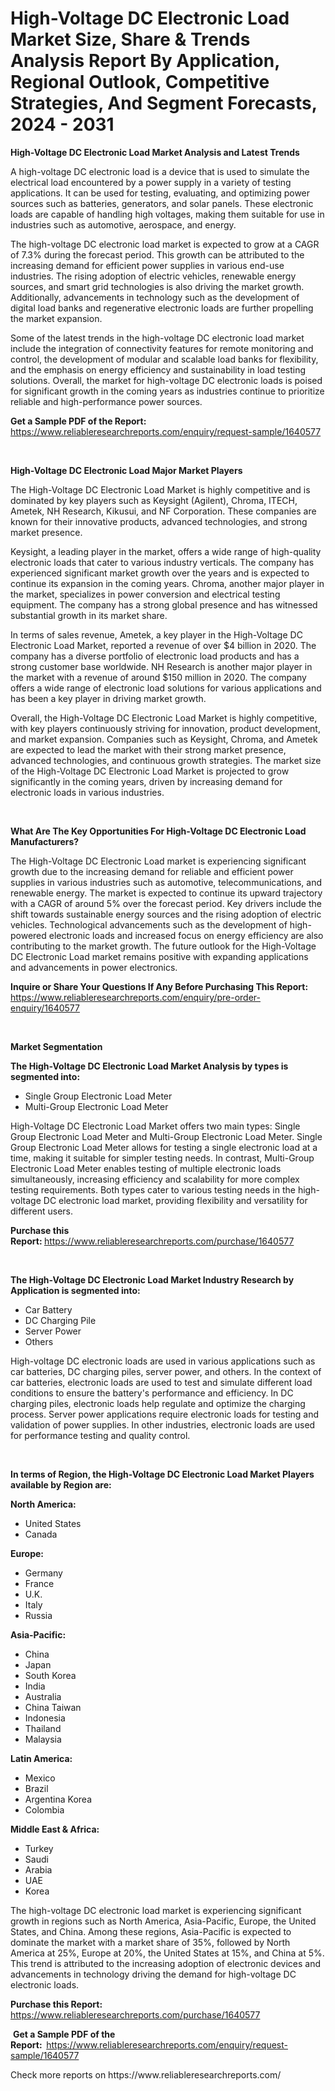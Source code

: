 <p><h1>High-Voltage DC Electronic Load Market Size, Share & Trends Analysis Report By Application, Regional Outlook, Competitive Strategies, And Segment Forecasts, 2024 - 2031</h1></p><p><strong>High-Voltage DC Electronic Load Market Analysis and Latest Trends</strong></p>
<p><p>A high-voltage DC electronic load is a device that is used to simulate the electrical load encountered by a power supply in a variety of testing applications. It can be used for testing, evaluating, and optimizing power sources such as batteries, generators, and solar panels. These electronic loads are capable of handling high voltages, making them suitable for use in industries such as automotive, aerospace, and energy.</p><p>The high-voltage DC electronic load market is expected to grow at a CAGR of 7.3% during the forecast period. This growth can be attributed to the increasing demand for efficient power supplies in various end-use industries. The rising adoption of electric vehicles, renewable energy sources, and smart grid technologies is also driving the market growth. Additionally, advancements in technology such as the development of digital load banks and regenerative electronic loads are further propelling the market expansion.</p><p>Some of the latest trends in the high-voltage DC electronic load market include the integration of connectivity features for remote monitoring and control, the development of modular and scalable load banks for flexibility, and the emphasis on energy efficiency and sustainability in load testing solutions. Overall, the market for high-voltage DC electronic loads is poised for significant growth in the coming years as industries continue to prioritize reliable and high-performance power sources.</p></p>
<p><strong>Get a Sample PDF of the Report:&nbsp;</strong> <a href="https://www.reliableresearchreports.com/enquiry/request-sample/1640577">https://www.reliableresearchreports.com/enquiry/request-sample/1640577</a></p>
<p>&nbsp;</p>
<p><strong>High-Voltage DC Electronic Load Major Market Players</strong></p>
<p><p>The High-Voltage DC Electronic Load Market is highly competitive and is dominated by key players such as Keysight (Agilent), Chroma, ITECH, Ametek, NH Research, Kikusui, and NF Corporation. These companies are known for their innovative products, advanced technologies, and strong market presence.</p><p>Keysight, a leading player in the market, offers a wide range of high-quality electronic loads that cater to various industry verticals. The company has experienced significant market growth over the years and is expected to continue its expansion in the coming years. Chroma, another major player in the market, specializes in power conversion and electrical testing equipment. The company has a strong global presence and has witnessed substantial growth in its market share.</p><p>In terms of sales revenue, Ametek, a key player in the High-Voltage DC Electronic Load Market, reported a revenue of over $4 billion in 2020. The company has a diverse portfolio of electronic load products and has a strong customer base worldwide. NH Research is another major player in the market with a revenue of around $150 million in 2020. The company offers a wide range of electronic load solutions for various applications and has been a key player in driving market growth.</p><p>Overall, the High-Voltage DC Electronic Load Market is highly competitive, with key players continuously striving for innovation, product development, and market expansion. Companies such as Keysight, Chroma, and Ametek are expected to lead the market with their strong market presence, advanced technologies, and continuous growth strategies. The market size of the High-Voltage DC Electronic Load Market is projected to grow significantly in the coming years, driven by increasing demand for electronic loads in various industries.</p></p>
<p>&nbsp;</p>
<p><strong>What Are The Key Opportunities For High-Voltage DC Electronic Load Manufacturers?</strong></p>
<p><p>The High-Voltage DC Electronic Load market is experiencing significant growth due to the increasing demand for reliable and efficient power supplies in various industries such as automotive, telecommunications, and renewable energy. The market is expected to continue its upward trajectory with a CAGR of around 5% over the forecast period. Key drivers include the shift towards sustainable energy sources and the rising adoption of electric vehicles. Technological advancements such as the development of high-powered electronic loads and increased focus on energy efficiency are also contributing to the market growth. The future outlook for the High-Voltage DC Electronic Load market remains positive with expanding applications and advancements in power electronics.</p></p>
<p><strong>Inquire or Share Your Questions If Any Before Purchasing This Report:</strong> <a href="https://www.reliableresearchreports.com/enquiry/pre-order-enquiry/1640577">https://www.reliableresearchreports.com/enquiry/pre-order-enquiry/1640577</a></p>
<p>&nbsp;</p>
<p><strong>Market Segmentation</strong></p>
<p><strong>The High-Voltage DC Electronic Load Market Analysis by types is segmented into:</strong></p>
<p><ul><li>Single Group Electronic Load Meter</li><li>Multi-Group Electronic Load Meter</li></ul></p>
<p><p>High-Voltage DC Electronic Load Market offers two main types: Single Group Electronic Load Meter and Multi-Group Electronic Load Meter. Single Group Electronic Load Meter allows for testing a single electronic load at a time, making it suitable for simpler testing needs. In contrast, Multi-Group Electronic Load Meter enables testing of multiple electronic loads simultaneously, increasing efficiency and scalability for more complex testing requirements. Both types cater to various testing needs in the high-voltage DC electronic load market, providing flexibility and versatility for different users.</p></p>
<p><strong>Purchase this Report:&nbsp;</strong><a href="https://www.reliableresearchreports.com/purchase/1640577">https://www.reliableresearchreports.com/purchase/1640577</a></p>
<p>&nbsp;</p>
<p><strong>The High-Voltage DC Electronic Load Market Industry Research by Application is segmented into:</strong></p>
<p><ul><li>Car Battery</li><li>DC Charging Pile</li><li>Server Power</li><li>Others</li></ul></p>
<p><p>High-voltage DC electronic loads are used in various applications such as car batteries, DC charging piles, server power, and others. In the context of car batteries, electronic loads are used to test and simulate different load conditions to ensure the battery's performance and efficiency. In DC charging piles, electronic loads help regulate and optimize the charging process. Server power applications require electronic loads for testing and validation of power supplies. In other industries, electronic loads are used for performance testing and quality control.</p></p>
<p>&nbsp;</p>
<p><strong>In terms of Region, the High-Voltage DC Electronic Load Market Players available by Region are:</strong></p>
<p>
    <p> <strong> North America: </strong>
        <ul>
            <li>United States</li>
            <li>Canada</li>
        </ul>
        </p> 
    <p> <strong> Europe: </strong>
        <ul>
            <li>Germany</li>
            <li>France</li>
            <li>U.K.</li>
            <li>Italy</li>
            <li>Russia</li>
        </ul>
        </p> 
    <p> <strong> Asia-Pacific: </strong>
        <ul>
            <li>China</li>
            <li>Japan</li>
            <li>South Korea</li>
            <li>India</li>
            <li>Australia</li>
            <li>China Taiwan</li>
            <li>Indonesia</li>
            <li>Thailand</li>
            <li>Malaysia</li>
        </ul>
        </p> 
    <p> <strong> Latin America: </strong>
        <ul>
            <li>Mexico</li>
            <li>Brazil</li>
            <li>Argentina Korea</li>
            <li>Colombia</li>
        </ul>
        </p> 
    <p> <strong> Middle East & Africa: </strong>
        <ul>
            <li>Turkey</li>
            <li>Saudi</li>
            <li>Arabia</li>
            <li>UAE</li>
            <li>Korea</li>
        </ul>
    </p>
    </p>
<p><p>The high-voltage DC electronic load market is experiencing significant growth in regions such as North America, Asia-Pacific, Europe, the United States, and China. Among these regions, Asia-Pacific is expected to dominate the market with a market share of 35%, followed by North America at 25%, Europe at 20%, the United States at 15%, and China at 5%. This trend is attributed to the increasing adoption of electronic devices and advancements in technology driving the demand for high-voltage DC electronic loads.</p></p>
<p><strong>Purchase this Report: </strong><a href="https://www.reliableresearchreports.com/purchase/1640577">https://www.reliableresearchreports.com/purchase/1640577</a></p>
<p>&nbsp;<strong>Get a Sample PDF of the Report:&nbsp;&nbsp;</strong><a href="https://www.reliableresearchreports.com/enquiry/request-sample/1640577">https://www.reliableresearchreports.com/enquiry/request-sample/1640577</a></p>
<p><strong></strong></p>
<p>Check more reports on https://www.reliableresearchreports.com/</p>